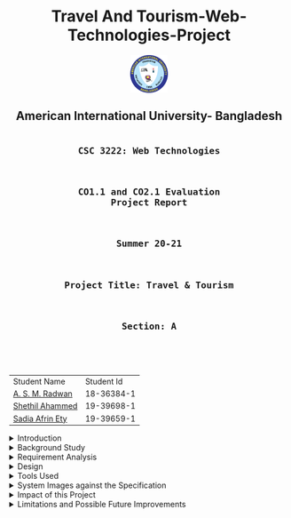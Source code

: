 <h1  align="center">Travel And Tourism-Web-Technologies-Project</h1>
 <section>
<center>
<table align="center" >
                  <p  align="center"><img src="https://github.com/radwanromy/Three.js-WebGL-3D-website-project-By-A_S_M_Radwan/blob/master/aiub.png" class="w3-round"  align="center"></p>
                                                <h2  align="center">American International University- Bangladesh</h2>
<pre>
<h3 align="center">CSC 3222: Web Technologies</h3>
<h3 align="center">CO1.1 and CO2.1 Evaluation
Project Report</h3>
<h3 align="center">Summer 20-21</h3>
<h3 align="center">Project Title: Travel & Tourism</h3>
<h3 align="center">Section: A</h3>
<br>
<tr><td>
Student Name
</td>
<td>
 Student Id
</td></tr>
<tr><td>
	<a href="https://github.com/radwanromy" >A. S. M. Radwan</a>
</td>
<td>
18-36384-1
</td></tr>
<tr><td>
	<a href="https://github.com/Shethil" >Shethil Ahammed	</a>
</td>
<td>
  19-39698-1
</td></tr>
<tr><td>
	<a href="https://github.com/sadia-ety" >Sadia Afrin Ety  	</a>
</td>
<td>
19-39659-1
</td></tr>
</td></tr>
</table>
</center>
</section>
</pre>
<details>
<summary>
 Introduction
</summary>
 Modern life has become hectic, surrounded by so many 
responsibilities. Fulfilling those responsibilities life becomes 
monotonous. To restore energy and get sometime out of this 
gloomy, busy life people want to get lost in the serenity of 
mother-nature. Hence, they like to travel. But when it comes to 
travelling, there comes so many things to be considered –
which place to go, is it safe, how much time will it take to go, 
what are the available transport systems, are there any hotels 
to stay, how much do they cost, which are the tourist spots, etc. 
People want to go for travelling to be relieved from stress, but 
they become more stressed when planning for a tour. So, the 
main objective of our system is to give all the necessary 
information about the places and make necessary 
arrangements such as, transportations, hotel booking, rent-vehicles facilities to go around the places. Our goal is to ensure that 
the user doesn’t have to go through any hassle and enjoy their 
trip fully.
</details>
<details>
<summary>
Background Study
</summary>

This is a system to ease the planning of 
tour for a user. If a user is not already a member he needs to 
sign up, otherwise he signs in with his email and password. The 
system checks user’s email and password. If the email and 
password is correct then the user goes to the homepage of the 
system, otherwise the system prompt an error message saying, 
“Incorrect Password!” If a user forgets his password, he can
recover his password by clicking on “Forgot Password” section. 
An email with password recovery is sent to user’s email address 
by the system in order to retrieve the password. In the 
homepage, a user can search for a place by division or by 
popularity or by name. System provides the details of the place 
that user searched, with descriptions, photos and reviews by 
other users who already visited it. A user can mark the place as 
interested by tapping a star sign by the place name. This will 
help the user to get notified with new reviews or photos about 
the place. If a user want make a booking for a place of his 
choice, he can tap on the booking option and a new page for 
booking will pop up. In the booking page, a user can choose the 
time when he wants to visit the place, how many days will he 
stay there etc. A user needs to select a transport system which 
can a bus or a train or a private car or by air. Then he needs to 
select his preferable options to book a hotel either only rooms 
or rooms and foods. After fulfilling all the details a receipt 
showing costs will pop up. User can make the payment by 
online banking. 
</details>
<details>
<summary>
Requirement Analysis
</summary>
	<pre>


<details>
<summary>
User Category
</summary>



There are n-types of Users here. They are:

•	Customer\User Account,<br>
•	Travel Agency Admin, <br>
•	Hotel System Admin, and <br>
•	Vehicles Rental Service Provider.<br>
</details>

<details>
<summary>
Feature List
</summary>

<details>
<summary>
Customer\User Account
</summary>
	
In this project the “Customer\User Account” has the following features:
1)	Can sign up as a customer.
2)	Can login as a customer.
3)	Can see all of our facilities.
4)	Can buy tickets for travel.
5)	Can search places.
6)	Can contact with us using contact form.
7)	Can update their profile.
8)	Can show history.
9)	Can register for hotels according to level.
10)	Can register for hotel rooms based on duration.
11)	Can register for hotel room with many facilities or without. 
12)	Can rent vehicles. 
13)	Can see people’s ratings on specific places.
14)	Can rate their journey.
15)	Can log out from the system.

</details>

<details>
<summary>
Travel Agency Admin
</summary>

In this project the “Travel Agency Admin” has the following features:
1)	Can login as an admin.
2)	Can add new trip information along with the route.
3)	Can add travel period facilities.
4)	Can add seat details.
5)	Can perform customer registration to buy tickets.
6)	Can book seats for customers.
7)	Can check all customer details and their history.
8)	Can add employee to their system.
9)	Can see employee details.
10)	Can delete employee.
11)	Can set reservation.
12)	Can add trip seat info with customer details.
13)	Can remove customer information 
14)	Can see whole history of their customer with agency.
15)	Can log out of from the system.
</details>

<details>
<summary>
Hotel System Admin
</summary>
In this project the “Hotel System Admin” has the following features:<br><br>
1)	Can login as an admin.<br>
2)	Can add new hotels information.<br>
3)	Can add hotels according to level.<br>
4)	Can add rooms based on duration.<br>
5)	Can add room with many facilities or without. <br>
6)	Can set hotels in system according to place and levels.<br>
7)	Can perform customer registration.<br>
8)	Can check in customers to their hotel.<br>
9)	Can check out customers from their hotel.<br>
10)	Can check all customer details (In hotel customers and checkout customers).<br>
11)	Can add employee to their system.<br>
12)	Can see employee details.<br>
13)	Can delete employee.<br>
14)	Can see whole history of their customer in hotels.<br>
15)	Can log out from the system.<br>
</details>

<details>
<summary>
Vehicles Rental Service Provider
</summary>
In this project the “Vehicles Rental Service Provider” has the following features:<br><br>
1)	Can login as an admin.<br>
2)	Can add new vehicles information.<br>
3)	Can add seat information according to vehicles.<br>
4)	Can add vehicles facilities information.<br>
5)	Can perform customer registration to rent vehicles.<br>
6)	Can book vehicles for customers.<br>
7)	Can check all customer details and their history.<br>
8)	Can add employee to their system.<br>
9)	Can see employee details.<br>
10)	Can delete employee.<br>
11)	Can set reservation for rent.<br>
12)	Can add vehicles rent info with customer details.<br>
13)	Can remove customer information. <br>
14)	Can see whole history of their customer with agency.<br>
15)	Can log out of from the system.<br>
</details>
</details>
</details>
<details> 
<summary>
Design
</summary>

Draw an entity diagram of your project here. 
	
![fghfghfgh](https://user-images.githubusercontent.com/50805604/124064398-7b8fdb00-da56-11eb-85de-837778785729.png)
![Captsdefwarefewrfewrfewrferferure](https://user-images.githubusercontent.com/50805604/124064196-1cca6180-da56-11eb-8961-e094ebd09009.JPG)
![208586568_1490051264708872_2078800307963095179_n](https://user-images.githubusercontent.com/50805604/124064286-41bed480-da56-11eb-827f-1a434422b4e9.jpg)
![200208245_862814507693268_426094989368035440_n](https://user-images.githubusercontent.com/50805604/124064318-51d6b400-da56-11eb-8359-506a1c5e73b9.jpg)

</details>






<details>
<summary>
Tools Used
</summary>




To develop this project, we have used the following:<br>

•	Microsoft Word<br>
•	Smart Draw<br>
•	Snipping Tool<br>
•	PHP<br>
•	HTML<br>
•	Microsoft Word<br>
•	Smart Draw<br>
•	Snipping Tool<br>
•	Brackets<br>
•	Xampp<br>
•	VS code<br>
•	Microsoft Edge<br>
•	Chrome<br>
</details>

<details>
<summary>
System Images against the Specification
</summary>	
Give a screen shot of some GUIs (Midterm project) and write a very small description (Maximum 40 words) for each of the GUIs.

	![Captdcfsdfcadfcwsedfure](https://user-images.githubusercontent.com/50805604/124065421-9e22f380-da58-11eb-917e-bbce7268db0f.JPG)
![Captqwdergsrtghryhryghure](https://user-images.githubusercontent.com/50805604/124065433-a54a0180-da58-11eb-8e0a-71bdaa2d3619.JPG)
![Captdfgdfgdgedgure](https://user-images.githubusercontent.com/50805604/124065441-a8dd8880-da58-11eb-8335-999c86cea5e2.JPG)

	
</details>
<details>
<summary>
Impact of this Project
</summary>
With the evolving society and the increasing access to the internet nowadays it’s much easier and cost efficient to provide services to customers through different apps. Below are some of the crucial importance pointed out:<br>
1.	 Easy access for the customers<br>
2.	Easy account creation and online updates<br>
3.	Live travel advice<br>
4.	Receiving travel information online.<br>
5.	Secured services<br>
</details>
<details>
<summary>
Limitations and Possible Future Improvements
</summary>
	
Since we are at the beginning level so there are some limitation in our project.Those limitations will be accomplished over time.We can add
some features to improve our project.We can add some features for user like:<br>
1. Special offer <br>
2. Family package<br>
3. Single package <br>
4. Holiday plan<br>
<br>
We can add more details about toruism place & can improve our Home Page.We can open a suggestion section where user can suggested us their requirements,
We will review their suggestions & if their requirements are valid then we will work on this, By this we can improve our project in future.<br>

</details>


